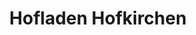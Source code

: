 ---
title: "Hofladen Hofkirchen"
url: /hofkirchen-im-traunkreis/hofladen-hofkirchen/
shop: Hofladen
---
